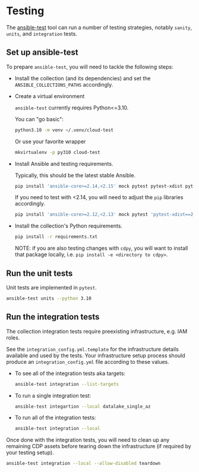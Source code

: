 # Testing

The [ansible-test](https://docs.ansible.com/ansible/latest/dev_guide/developing_collections_testing.html#testing-collections) tool can run a number of testing strategies, notably `sanity`, `units`, and `integration` tests. 

## Set up ansible-test

To prepare `ansible-test`, you will need to tackle the following steps:

- Install the collection (and its dependencies) and set the `ANSIBLE_COLLECTIONS_PATHS` accordingly.
- Create a virtual environment

  `ansible-test` currently requires Python<=3.10.

  You can "go basic":
  ```bash
  python3.10 -m venv ~/.venv/cloud-test
  ```

  Or use your favorite wrapper
  ```bash
  mkvirtualenv -p py310 cloud-test
  ```
- Install Ansible and testing requirements.
  
  Typically, this should be the latest stable Ansible.
  ```bash
  pip install 'ansible-core>=2.14,<2.15' mock pytest pytest-xdist pytest-mock pytest-forked
  ```
  If you need to test with <2.14, you will need to adjust the `pip` libraries accordingly.
  ```bash
  pip install 'ansible-core>=2.12,<2.13' mock pytest 'pytest-xdist==2.5.0' pytest-mock pytest-forked
  ```
- Install the collection's Python requirements.
  ```bash
  pip install -r requirements.txt
  ```
  NOTE: if you are also testing changes with `cdpy`, you will want to install that package locally, i.e. `pip install -e <directory to cdpy>`.

## Run the unit tests

Unit tests are implemented in `pytest`.

```bash
ansible-test units --python 3.10
```

## Run the integration tests

The collection integration tests require preexisting infrastructure, e.g. IAM roles.

See the `integration_config.yml.template` for the infrastructure details available and used by the tests. Your infrastructure setup process should produce an `integration_config.yml` file according to these values.

- To see all of the integration tests aka targets:
  ```bash
  ansible-test integration --list-targets
  ```
- To run a single integration test:
  ```bash
  ansible-test integartion --local datalake_single_az
  ```
- To run all of the integration tests:
  ```bash
  ansible-test integration --local
  ```

Once done with the integration tests, you will need to clean up any remaining CDP assets before tearing down the infrastructure (if required by your testing setup).
```bash
ansible-test integration --local --allow-disabled teardown
```
